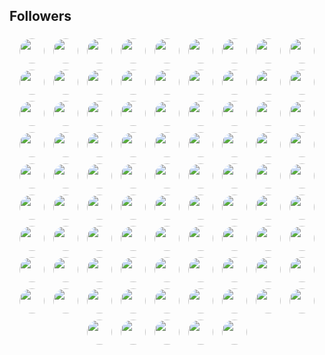 ## Followers
 <!-- FOLLOWERS START --> <p align="center"><img src="https://avatars.githubusercontent.com/u/6509565?v=4?s=40" width="40" height="40" style="border-radius: 50%; margin: 5px;"> <img src="https://avatars.githubusercontent.com/u/6654866?v=4?s=40" width="40" height="40" style="border-radius: 50%; margin: 5px;"> <img src="https://avatars.githubusercontent.com/u/10557163?v=4?s=40" width="40" height="40" style="border-radius: 50%; margin: 5px;"> <img src="https://avatars.githubusercontent.com/u/18186995?v=4?s=40" width="40" height="40" style="border-radius: 50%; margin: 5px;"> <img src="https://avatars.githubusercontent.com/u/20823832?v=4?s=40" width="40" height="40" style="border-radius: 50%; margin: 5px;"> <img src="https://avatars.githubusercontent.com/u/25370205?v=4?s=40" width="40" height="40" style="border-radius: 50%; margin: 5px;"> <img src="https://avatars.githubusercontent.com/u/26278690?v=4?s=40" width="40" height="40" style="border-radius: 50%; margin: 5px;"> <img src="https://avatars.githubusercontent.com/u/26924670?v=4?s=40" width="40" height="40" style="border-radius: 50%; margin: 5px;"> <img src="https://avatars.githubusercontent.com/u/30695077?v=4?s=40" width="40" height="40" style="border-radius: 50%; margin: 5px;"> <img src="https://avatars.githubusercontent.com/u/31177875?v=4?s=40" width="40" height="40" style="border-radius: 50%; margin: 5px;"> <img src="https://avatars.githubusercontent.com/u/41727537?v=4?s=40" width="40" height="40" style="border-radius: 50%; margin: 5px;"> <img src="https://avatars.githubusercontent.com/u/43516554?v=4?s=40" width="40" height="40" style="border-radius: 50%; margin: 5px;"> <img src="https://avatars.githubusercontent.com/u/43522323?v=4?s=40" width="40" height="40" style="border-radius: 50%; margin: 5px;"> <img src="https://avatars.githubusercontent.com/u/45055549?v=4?s=40" width="40" height="40" style="border-radius: 50%; margin: 5px;"> <img src="https://avatars.githubusercontent.com/u/45500959?v=4?s=40" width="40" height="40" style="border-radius: 50%; margin: 5px;"> <img src="https://avatars.githubusercontent.com/u/50648871?v=4?s=40" width="40" height="40" style="border-radius: 50%; margin: 5px;"> <img src="https://avatars.githubusercontent.com/u/51424964?v=4?s=40" width="40" height="40" style="border-radius: 50%; margin: 5px;"> <img src="https://avatars.githubusercontent.com/u/51449258?v=4?s=40" width="40" height="40" style="border-radius: 50%; margin: 5px;"> <img src="https://avatars.githubusercontent.com/u/52215803?v=4?s=40" width="40" height="40" style="border-radius: 50%; margin: 5px;"> <img src="https://avatars.githubusercontent.com/u/52694138?v=4?s=40" width="40" height="40" style="border-radius: 50%; margin: 5px;"> <img src="https://avatars.githubusercontent.com/u/53177158?v=4?s=40" width="40" height="40" style="border-radius: 50%; margin: 5px;"> <img src="https://avatars.githubusercontent.com/u/57312267?v=4?s=40" width="40" height="40" style="border-radius: 50%; margin: 5px;"> <img src="https://avatars.githubusercontent.com/u/58090261?v=4?s=40" width="40" height="40" style="border-radius: 50%; margin: 5px;"> <img src="https://avatars.githubusercontent.com/u/58118712?v=4?s=40" width="40" height="40" style="border-radius: 50%; margin: 5px;"> <img src="https://avatars.githubusercontent.com/u/58627821?v=4?s=40" width="40" height="40" style="border-radius: 50%; margin: 5px;"> <img src="https://avatars.githubusercontent.com/u/65012705?v=4?s=40" width="40" height="40" style="border-radius: 50%; margin: 5px;"> <img src="https://avatars.githubusercontent.com/u/69405482?v=4?s=40" width="40" height="40" style="border-radius: 50%; margin: 5px;"> <img src="https://avatars.githubusercontent.com/u/71554373?v=4?s=40" width="40" height="40" style="border-radius: 50%; margin: 5px;"> <img src="https://avatars.githubusercontent.com/u/72096712?v=4?s=40" width="40" height="40" style="border-radius: 50%; margin: 5px;"> <img src="https://avatars.githubusercontent.com/u/72663882?v=4?s=40" width="40" height="40" style="border-radius: 50%; margin: 5px;"> <img src="https://avatars.githubusercontent.com/u/80123606?v=4?s=40" width="40" height="40" style="border-radius: 50%; margin: 5px;"> <img src="https://avatars.githubusercontent.com/u/81337935?v=4?s=40" width="40" height="40" style="border-radius: 50%; margin: 5px;"> <img src="https://avatars.githubusercontent.com/u/81440448?v=4?s=40" width="40" height="40" style="border-radius: 50%; margin: 5px;"> <img src="https://avatars.githubusercontent.com/u/84658436?v=4?s=40" width="40" height="40" style="border-radius: 50%; margin: 5px;"> <img src="https://avatars.githubusercontent.com/u/88627642?v=4?s=40" width="40" height="40" style="border-radius: 50%; margin: 5px;"> <img src="https://avatars.githubusercontent.com/u/89441139?v=4?s=40" width="40" height="40" style="border-radius: 50%; margin: 5px;"> <img src="https://avatars.githubusercontent.com/u/90092910?v=4?s=40" width="40" height="40" style="border-radius: 50%; margin: 5px;"> <img src="https://avatars.githubusercontent.com/u/95012948?v=4?s=40" width="40" height="40" style="border-radius: 50%; margin: 5px;"> <img src="https://avatars.githubusercontent.com/u/95856749?v=4?s=40" width="40" height="40" style="border-radius: 50%; margin: 5px;"> <img src="https://avatars.githubusercontent.com/u/96954599?v=4?s=40" width="40" height="40" style="border-radius: 50%; margin: 5px;"> <img src="https://avatars.githubusercontent.com/u/101962228?v=4?s=40" width="40" height="40" style="border-radius: 50%; margin: 5px;"> <img src="https://avatars.githubusercontent.com/u/104296531?v=4?s=40" width="40" height="40" style="border-radius: 50%; margin: 5px;"> <img src="https://avatars.githubusercontent.com/u/111504308?v=4?s=40" width="40" height="40" style="border-radius: 50%; margin: 5px;"> <img src="https://avatars.githubusercontent.com/u/111666607?v=4?s=40" width="40" height="40" style="border-radius: 50%; margin: 5px;"> <img src="https://avatars.githubusercontent.com/u/112165977?v=4?s=40" width="40" height="40" style="border-radius: 50%; margin: 5px;"> <img src="https://avatars.githubusercontent.com/u/113722910?v=4?s=40" width="40" height="40" style="border-radius: 50%; margin: 5px;"> <img src="https://avatars.githubusercontent.com/u/114709419?v=4?s=40" width="40" height="40" style="border-radius: 50%; margin: 5px;"> <img src="https://avatars.githubusercontent.com/u/117732277?v=4?s=40" width="40" height="40" style="border-radius: 50%; margin: 5px;"> <img src="https://avatars.githubusercontent.com/u/121432807?v=4?s=40" width="40" height="40" style="border-radius: 50%; margin: 5px;"> <img src="https://avatars.githubusercontent.com/u/123446875?v=4?s=40" width="40" height="40" style="border-radius: 50%; margin: 5px;"> <img src="https://avatars.githubusercontent.com/u/130288549?v=4?s=40" width="40" height="40" style="border-radius: 50%; margin: 5px;"> <img src="https://avatars.githubusercontent.com/u/130978812?v=4?s=40" width="40" height="40" style="border-radius: 50%; margin: 5px;"> <img src="https://avatars.githubusercontent.com/u/137138481?v=4?s=40" width="40" height="40" style="border-radius: 50%; margin: 5px;"> <img src="https://avatars.githubusercontent.com/u/138298443?v=4?s=40" width="40" height="40" style="border-radius: 50%; margin: 5px;"> <img src="https://avatars.githubusercontent.com/u/138739751?v=4?s=40" width="40" height="40" style="border-radius: 50%; margin: 5px;"> <img src="https://avatars.githubusercontent.com/u/140342687?v=4?s=40" width="40" height="40" style="border-radius: 50%; margin: 5px;"> <img src="https://avatars.githubusercontent.com/u/141458053?v=4?s=40" width="40" height="40" style="border-radius: 50%; margin: 5px;"> <img src="https://avatars.githubusercontent.com/u/141621031?v=4?s=40" width="40" height="40" style="border-radius: 50%; margin: 5px;"> <img src="https://avatars.githubusercontent.com/u/144503703?v=4?s=40" width="40" height="40" style="border-radius: 50%; margin: 5px;"> <img src="https://avatars.githubusercontent.com/u/144882089?v=4?s=40" width="40" height="40" style="border-radius: 50%; margin: 5px;"> <img src="https://avatars.githubusercontent.com/u/151425409?v=4?s=40" width="40" height="40" style="border-radius: 50%; margin: 5px;"> <img src="https://avatars.githubusercontent.com/u/153459846?v=4?s=40" width="40" height="40" style="border-radius: 50%; margin: 5px;"> <img src="https://avatars.githubusercontent.com/u/154345801?v=4?s=40" width="40" height="40" style="border-radius: 50%; margin: 5px;"> <img src="https://avatars.githubusercontent.com/u/154842909?v=4?s=40" width="40" height="40" style="border-radius: 50%; margin: 5px;"> <img src="https://avatars.githubusercontent.com/u/162716366?v=4?s=40" width="40" height="40" style="border-radius: 50%; margin: 5px;"> <img src="https://avatars.githubusercontent.com/u/166745758?v=4?s=40" width="40" height="40" style="border-radius: 50%; margin: 5px;"> <img src="https://avatars.githubusercontent.com/u/170228551?v=4?s=40" width="40" height="40" style="border-radius: 50%; margin: 5px;"> <img src="https://avatars.githubusercontent.com/u/172265500?v=4?s=40" width="40" height="40" style="border-radius: 50%; margin: 5px;"> <img src="https://avatars.githubusercontent.com/u/174592810?v=4?s=40" width="40" height="40" style="border-radius: 50%; margin: 5px;"> <img src="https://avatars.githubusercontent.com/u/175524128?v=4?s=40" width="40" height="40" style="border-radius: 50%; margin: 5px;"> <img src="https://avatars.githubusercontent.com/u/176828633?v=4?s=40" width="40" height="40" style="border-radius: 50%; margin: 5px;"> <img src="https://avatars.githubusercontent.com/u/178747862?v=4?s=40" width="40" height="40" style="border-radius: 50%; margin: 5px;"> <img src="https://avatars.githubusercontent.com/u/180776661?v=4?s=40" width="40" height="40" style="border-radius: 50%; margin: 5px;"> <img src="https://avatars.githubusercontent.com/u/181088958?v=4?s=40" width="40" height="40" style="border-radius: 50%; margin: 5px;"> <img src="https://avatars.githubusercontent.com/u/182374274?v=4?s=40" width="40" height="40" style="border-radius: 50%; margin: 5px;"> <img src="https://avatars.githubusercontent.com/u/188451824?v=4?s=40" width="40" height="40" style="border-radius: 50%; margin: 5px;"> <img src="https://avatars.githubusercontent.com/u/188994353?v=4?s=40" width="40" height="40" style="border-radius: 50%; margin: 5px;"> <img src="https://avatars.githubusercontent.com/u/195395209?v=4?s=40" width="40" height="40" style="border-radius: 50%; margin: 5px;"> <img src="https://avatars.githubusercontent.com/u/195723112?v=4?s=40" width="40" height="40" style="border-radius: 50%; margin: 5px;"> <img src="https://avatars.githubusercontent.com/u/196659055?v=4?s=40" width="40" height="40" style="border-radius: 50%; margin: 5px;"> <img src="https://avatars.githubusercontent.com/u/199254198?v=4?s=40" width="40" height="40" style="border-radius: 50%; margin: 5px;"> <img src="https://avatars.githubusercontent.com/u/200852637?v=4?s=40" width="40" height="40" style="border-radius: 50%; margin: 5px;"> <img src="https://avatars.githubusercontent.com/u/202362359?v=4?s=40" width="40" height="40" style="border-radius: 50%; margin: 5px;"> <img src="https://avatars.githubusercontent.com/u/202363599?v=4?s=40" width="40" height="40" style="border-radius: 50%; margin: 5px;"> <img src="https://avatars.githubusercontent.com/u/202635587?v=4?s=40" width="40" height="40" style="border-radius: 50%; margin: 5px;"> <img src="https://avatars.githubusercontent.com/u/202684172?v=4?s=40" width="40" height="40" style="border-radius: 50%; margin: 5px;"> </p> <!-- FOLLOWERS END -->  
